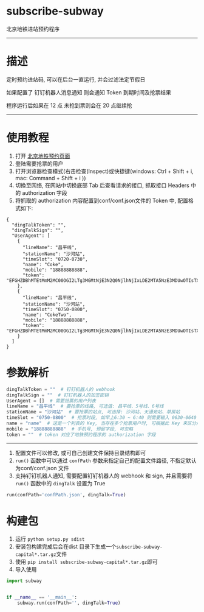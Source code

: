 # subscribe-subway
北京地铁进站预约程序

---
# 描述
定时预约进站码, 可以在后台一直运行, 并会过滤法定节假日

如果配置了 钉钉机器人消息通知 则会通知 Token 到期时间及抢票结果

程序运行后如果在 12 点 未抢到票则会在 20 点继续抢

---
# 使用教程
1. 打开 [北京地铁预约页面](https://webui.mybti.cn/#/login)
2. 登陆需要抢票的用户
3. 打开浏览器检查模式(右击检查(Inspect)或快捷键(windows: Ctrl + Shift + i, mac: Command + Shift + i ))
4. 切換至网络, 在网站中切换底部 Tab 后查看请求的接口, 抓取接口 Headers 中的 authorization 字段
5. 将抓取的 authorization 内容配置到conf/conf.json文件的 Token 中, 配置格式如下:
```angular2html
{
  "dingTalkToken": "",
  "dingTalkSign": "",
  "UserAgent": [
    {
      "lineName": "昌平线",
      "stationName": "沙河站",
      "timeSlot": "0720-0730",
      "name": "Coke",
      "mobile": "18888888888",
      "token": "EFGHZDBhMTEtMmM2MC00OGI2LTg3MGMtNjE3N2Q0NjlhNjIxLDE2MTA5NzE3MDUwOTIsTXFIeHlKb2JMRFovSTcrQnpPNFRkdXhzSTc4PQ=="
    },
    {
      "lineName": "昌平线",
      "stationName": "沙河站",
      "timeSlot": "0750-0800",
      "name": "CokeTwo",
      "mobile": "18888888888",
      "token": "EFGHZDBhMTEtMmM2MC00OGI2LTg3MGMtNjE3N2Q0NjlhNjIxLDE2MTA5NzE3MDUwOTIsTXFIeHlKb2JMRFovSTcrQnpPNFRkdXhzSTc4PQ=="
    }
  ]
}
```
# 参数解析
```python
dingTalkToken = ""  # 钉钉机器人的 webhook
dingTalkSign = ""  # 钉钉机器人的加签密钥
UserAgent = []  # 需要抢票的用户列表
lineName = "昌平线"  # 要抢票的线路, 可选值: 昌平线、5号线、6号线
stationName = "沙河站"  # 要抢票的站点, 可选择: 沙河站、天通苑站、草房站
timeSlot = "0750-0800"  # 抢票时段, 如早上6:30 ~ 6:40 则需要输入 0630-0640
name = "name"  # 这是一个列表的 Key, 当存在多个抢票用户时, 可根据此 Key 来区分用户
mobile = "18888888888"  # 手机号, 预留字段, 可忽略
token = ""  # token 对应了地铁预约程序的 authorization 字段
```
---
1. 配置文件可以修改, 或可自己创建文件保持目录结构即可
2. `run()` 函数中可以通过 `confPath` 参数来指定自己的配置文件路径, 不指定默认为conf/conf.json 文件
3. 支持钉钉机器人通知, 需要配置钉钉机器人的 webhook 和 sign, 并且需要将 `run()` 函数中的 `dingTalk` 设置为 True
```python
run(confPath='confPath.json', dingTalk=True)
```
# 构建包
1. 运行 `python setup.py sdist`
2. 安装包构建完成后会在dist 目录下生成一个`subscribe-subway-capital*.tar.gz`文件
3. 使用 `pip install subscribe-subway-capital*.tar.gz`即可
4. 导入使用
```python
import subway


if __name__ == '__main__':
    subway.run(confPath='', dingTalk=True)
```